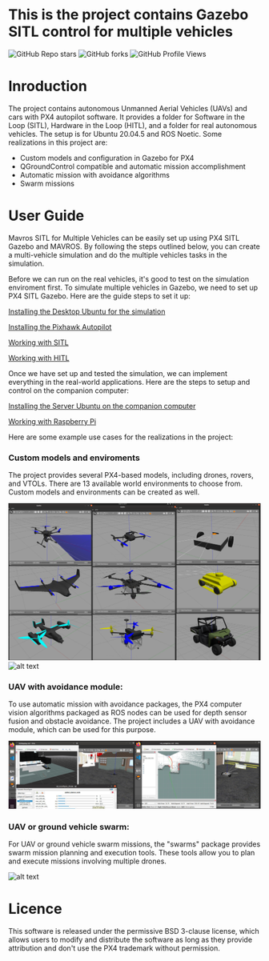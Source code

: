 # This is the project contains Gazebo SITL control for multiple vehicles

![GitHub Repo stars](https://img.shields.io/github/stars/your-github-username/emotional-offline-voice-assistant?style=social)
![GitHub forks](https://img.shields.io/github/forks/your-github-username/emotional-offline-voice-assistant?style=social)
![GitHub Profile Views](https://komarev.com/ghpvc/?username=your-github-username&style=flat-square&color=blue)

# Inroduction

The project contains autonomous Unmanned Aerial Vehicles (UAVs) and cars with PX4 autopilot software. It provides a folder for Software in the Loop (SITL), Hardware in the Loop (HITL), and a folder for real autonomous vehicles. The setup is for Ubuntu 20.04.5 and ROS Noetic. Some realizations in this project are:

- Custom models and configuration in Gazebo for PX4
- QGroundControl compatible and automatic mission accomplishment
- Automatic mission with avoidance algorithms
- Swarm missions

# User Guide

Mavros SITL for Multiple Vehicles can be easily set up using PX4 SITL Gazebo and MAVROS. By following the steps outlined below, you can create a multi-vehicle simulation and do the multiple vehicles tasks in the simulation.

Before we can run on the real vehicles, it's good to test on the simulation enviroment first. To simulate multiple vehicles in Gazebo, we need to set up PX4 SITL Gazebo. Here are the guide steps to set it up:

[Installing the Desktop Ubuntu for the simulation](docs/InstallDesktop.md)

[Installing the Pixhawk Autopilot](docs/InstallAutopilot.md)

[Working with SITL](docs/ManualSITL.md)

[Working with HITL](docs/ManualHITL.md)

Once we have set up and tested the simulation, we can implement everything in the real-world applications. Here are the steps to setup and control on the companion computer:

[Installing the Server Ubuntu on the companion computer](docs/InstallRPI.md)

[Working with Raspberry Pi](docs/ManualRPI.md)

Here are some example use cases for the realizations in the project:

### Custom models and enviroments
The project provides several PX4-based models, including drones, rovers, and VTOLs. There are 13 available world environments to choose from. Custom models and environments can be created as well.

![alt text](./docs/Models.png)
![alt text](./docs/Worlds.png)

### UAV with avoidance module:
To use automatic mission with avoidance packages, the PX4 computer vision algorithms packaged as ROS nodes can be used for depth sensor fusion and obstacle avoidance. The project includes a UAV with avoidance module, which can be used for this purpose.

![alt text](./docs/Avoidance.png)


### UAV or ground vehicle swarm:
For UAV or ground vehicle swarm missions, the "swarms" package provides swarm mission planning and execution tools. These tools allow you to plan and execute missions involving multiple drones.

![alt text](./docs/Swarms.png)

# Licence

This software is released under the permissive BSD 3-clause license, which allows users to modify and distribute the software as long as they provide attribution and don't use the PX4 trademark without permission.

